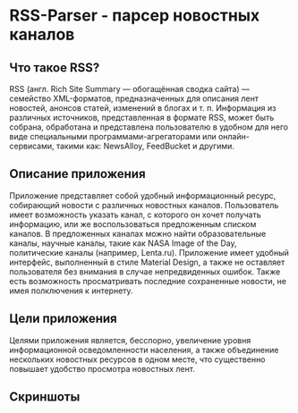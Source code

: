 # RSS-Parser - парсер новостных каналов

## Что такое RSS?

RSS (англ. Rich Site Summary — обогащённая сводка сайта) — семейство XML-форматов,
предназначенных для описания лент новостей, анонсов статей, изменений в блогах и т. п.
Информация из различных источников, представленная в формате RSS, может быть собрана,
обработана и представлена пользователю в удобном для него виде специальными программами-агрегаторами
или онлайн-сервисами, такими как: NewsAlloy, FeedBucket и другими.

## Описание приложения

Приложение представляет собой удобный информационный ресурс, собирающий новости с различных новостных каналов.
Пользователь имеет возможность указать канал, с которого он хочет получать информацию, или же воспользоваться 
предложенным списком каналов. В предложенных каналах можно найти образовательные каналы, научные каналы, такие как 
NASA Image of the Day, политические каналы (например, Lenta.ru). 
Приложение имеет удобный интерфейс, выполненный в стиле Material Design, а также не оставляет пользователя без внимания 
в случае непредвиденных ошибок. Также есть возможность просматривать последние сохраненные новости, не имея полключения к интернету.

## Цели приложения

Целями приложения является, бесспорно, увеличение уровня информационной осведомленности населения, а также объединение 
нескольких новостных ресурсов в одном месте, что существенно повышает удобство просмотра новостных лент.

## Скриншоты

